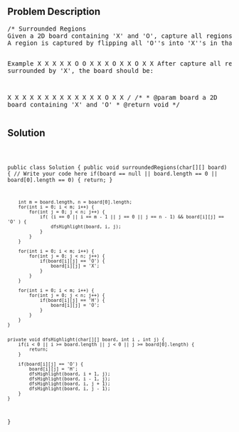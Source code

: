 <!--
<style>
  body { font-family: Arial, sans-serif; }
  .container { max-width: 100%; margin: 0 auto; padding: 10px; }
  .comment-block { background-color: #f9f9f9; padding: 10px; border-left: 5px solid #ccc; max-width: 200px; margin: 20px auto; overflow-wrap: break-word; white-space: pre-wrap; }
  .code-block { background-color: #f4f4f4; padding: 10px; border: 1px solid #ddd; max-width: 50%; margin: 20px auto; overflow-wrap: break-word; white-space: pre-wrap; }
</style>
-->

<div class='container'>
<h2>Problem Description</h2>
<div class='comment-block'>
<pre>
/* Surrounded Regions
Given a 2D board containing 'X' and 'O', capture all regions surrounded by 'X'.
A region is captured by flipping all 'O''s into 'X''s in that surrounded region.

Example
X X X X
X O O X
X X O X
X O X X
After capture all regions surrounded by 'X', the board should be:

X X X X
X X X X
X X X X
X O X X
*/
    /**
     * @param board a 2D board containing 'X' and 'O'
     * @return void
     */
</pre>
</div>

<h2>Solution</h2>
<div class='code-block'>
<pre><code class='language-java'>

public class Solution {
    public void surroundedRegions(char[][] board) {
        // Write your code here
        if(board == null || board.length == 0 || board[0].length == 0) {
            return;
        }
        
        int m = board.length, n = board[0].length;
        for(int i = 0; i < m; i++) {
            for(int j = 0; j < n; j++) {
                if( (i == 0 || i == m - 1 || j == 0 || j == n - 1) && board[i][j] == 'O' ) {
                    dfsHighlight(board, i, j);
                }
            }
        }
        
        for(int i = 0; i < m; i++) {
            for(int j = 0; j < n; j++) {
                if(board[i][j] == 'O') {
                    board[i][j] = 'X';
                }
            }
        }        
        
        for(int i = 0; i < m; i++) {
            for(int j = 0; j < n; j++) {
                if(board[i][j] == 'H') {
                    board[i][j] = 'O';
                }
            }
        }        
    }
    
    
    private void dfsHighlight(char[][] board, int i , int j) {
        if(i < 0 || i >= board.length || j < 0 || j >= board[0].length) {
            return;
        }
        
        if(board[i][j] == 'O') {
            board[i][j] = 'H';
            dfsHighlight(board, i + 1, j);
            dfsHighlight(board, i - 1, j);
            dfsHighlight(board, i, j + 1);
            dfsHighlight(board, i, j - 1);
        }
    }    
}</code></pre>
</div>
</div>
